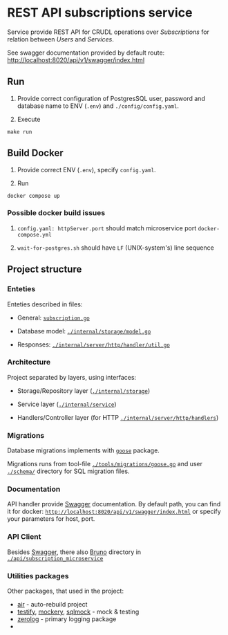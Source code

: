 # REST API subscriptions service

Service provide REST API for CRUDL operations over *Subscriptions* for relation between *Users* and *Services*.

See swagger documentation provided by default route:
[http://localhost:8020/api/v1/swagger/index.html](http://localhost:8020/api/v1/swagger/index.html)

## Run

1. Provide correct configuration of PostgresSQL user, password and database name to ENV (`.env`) and `./config/config.yaml`.

2. Execute
```
make run
```

## Build Docker
1. Provide correct ENV (`.env`), specify `config.yaml`.
   
2. Run  
```
docker compose up
```

### Possible docker build issues
1. `config.yaml: httpServer.port` should match microservice port `docker-compose.yml`
   
2. `wait-for-postgres.sh` should have `LF` (UNIX-system's) line sequence 

## Project structure

### Enteties
Enteties described in files:
- General: [`subscription.go`](./subscription.go)

- Database model: [`./internal/storage/model.go`](./internal/storage/model.go)

- Responses: [`./internal/server/http/handler/util.go`](./internal/server/http/handler/util.go)

### Architecture
Project separated by layers, using interfaces:

- Storage/Repository layer ([`./internal/storage`](./internal/storage/))

- Service layer ([`./internal/service`](./internal/service/))

- Handlers/Controller layer (for HTTP [`./internal/server/http/handlers`](./internal/server/http/handlers/))

### Migrations
Database migrations implements with [`goose`](https://github.com/pressly/goose) package.

Migrations runs from tool-file [`./tools/migrations/goose.go`](./tools/migrations/goose.go) and user [`./schema/`](./schema/) directory for SQL migration files.

### Documentation
API handler provide [Swagger](https://swagger.io/) documentation. By default path, you can find it for docker:
[`http://localhost:8020/api/v1/swagger/index.html`](http://localhost:8020/api/v1/swagger/index.html)
or specify your parameters for host, port.

### API Client
Besides [Swagger](https://swagger.io/), there also [Bruno](https://www.usebruno.com/) directory in [`./api/subscription_microservice`](./api/subscription_microservice)

### Utilities packages
Other packages, that used in the project:
- [air](https://github.com/air-verse/air) - auto-rebuild project
- [testify](https://github.com/stretchr/testify), [mockery](https://github.com/vektra/mockery), [sqlmock](https://github.com/DATA-DOG/go-sqlmock) - mock & testing
- [zerolog](https://github.com/rs/zerolog) - primary logging package
- 